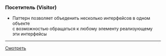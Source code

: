 ### Посетитель (Visitor)

- Паттерн позволяет объеденить несколько интерфейсов в одном объекте  
  с возможностью обращаться к любому элементу реализующему эти интерфейсы

---

[Смотреть](visitor.go)
